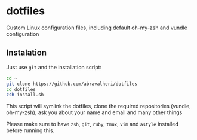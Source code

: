 # dotfiles
Custom Linux configuration files, including default oh-my-zsh and
vundle configuration

## Instalation

Just use `git` and the installation script:

```bash
cd ~
git clone https://github.com/abravalheri/dotfiles
cd dotfiles
zsh install.sh
```

This script will symlink the dotfiles, clone the required repositories
(vundle, oh-my-zsh), ask you about your name and email and many other things

Please make sure to have `zsh`, `git`, `ruby`, `tmux`, `vim` and `astyle` installed before running this.
